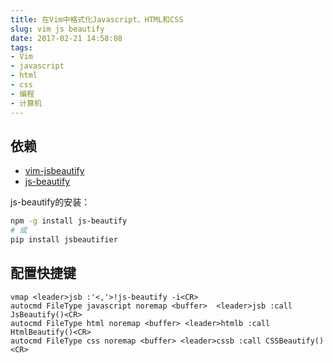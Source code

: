 ```yaml
---
title: 在Vim中格式化Javascript、HTML和CSS
slug: vim js beautify
date: 2017-02-21 14:58:08
tags:
- Vim
- javascript
- html
- css
- 编程
- 计算机
---
```


## 依赖

* [vim-jsbeautify](https://github.com/maksimr/vim-jsbeautify)
* [js-beautify](https://github.com/beautify-web/js-beautify)

js-beautify的安装：

```bash
npm -g install js-beautify
# 或
pip install jsbeautifier
```

## 配置快捷键

```vim
vmap <leader>jsb :'<,'>!js-beautify -i<CR>
autocmd FileType javascript noremap <buffer>  <leader>jsb :call JsBeautify()<CR>
autocmd FileType html noremap <buffer> <leader>htmlb :call HtmlBeautify()<CR>
autocmd FileType css noremap <buffer> <leader>cssb :call CSSBeautify()<CR>
```

